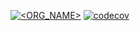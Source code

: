 [![<ORG_NAME>](https://app.circleci.com/pipelines/github/DipendraShiwakoti/AD340-MobileAppDevelopment/<gh>/<DipendraShiwakoti>/<AD340-MObileAppDevelopment>.svg?style=svg)](<LINK>)
[![codecov](https://codecov.io/gh/dipendrashiwakoti/AD340-MobileAppDevelopment/branch/master/graph/badge.svg?token=MAB1KYD9RA)](https://codecov.io/gh/dipendrashiwakoti/AD340-MobileAppDevelopment)